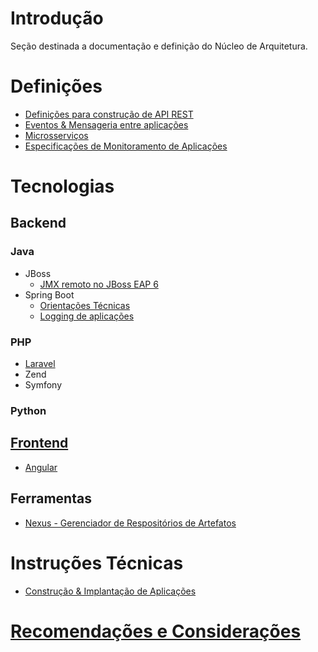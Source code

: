 # Introdução

Seção destinada a documentação e definição do Núcleo de Arquitetura.

# Definições
- [Definições para construção de API REST](rest-apis.md)
- [Eventos & Mensageria entre aplicações](definicoes/eventos/README.md)
- [Microsserviços](microsservices.md)
- [Especificações de Monitoramento de Aplicações](arquitetura/monitoramento-aplicacoes.md)
# Tecnologias

## Backend

### Java
- JBoss
  - [JMX remoto no JBoss EAP 6](jboss/jmx-remote-jboss-eap6.md)
- Spring Boot
  - [Orientações Técnicas](java/springboot/orientacoes-tecnicas.md)
  - [Logging de aplicações](java/springboot/logback.md)

### PHP

- [Laravel](php/laravel)
- Zend
- Symfony

### Python

## [Frontend](frontend/README.md)
- [Angular](frontend/angular.md)

## Ferramentas

  - [Nexus - Gerenciador de Respositórios de Artefatos](ferramentas/nexus.md)

# Instruções Técnicas

  - [Construção & Implantação de Aplicações](arquitetura/arquitetura/release-and-deploy.md)

# [Recomendações e Considerações](recomendacoes/README.md)
